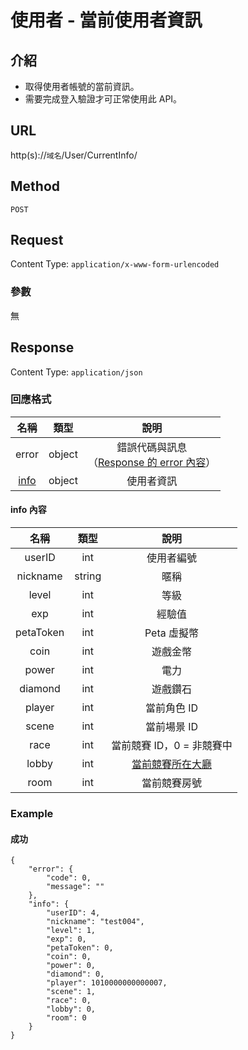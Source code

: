 # 使用者 - 當前使用者資訊

## 介紹

- 取得使用者帳號的當前資訊。
- 需要完成登入驗證才可正常使用此 API。

## URL

http(s)://`域名`/User/CurrentInfo/

## Method

`POST`

## Request

Content Type: `application/x-www-form-urlencoded`

### 參數

無

## Response

Content Type: `application/json`

### 回應格式

| 名稱 | 類型 | 說明 |
|:-:|:-:|:-:|
| error | object | 錯誤代碼與訊息<br>（[Response 的 error 內容](../response.md#error)） |
| [info](#info) | object | 使用者資訊 |

#### <span id="info">info 內容</span>

| 名稱 | 類型 | 說明 |
|:-:|:-:|:-:|
| userID | int | 使用者編號 |
| nickname | string | 暱稱 |
| level | int | 等級 |
| exp | int | 經驗值 |
| petaToken | int | Peta 虛擬幣 |
| coin | int | 遊戲金幣 |
| power | int | 電力 |
| diamond | int | 遊戲鑽石 |
| player | int | 當前角色 ID |
| scene | int | 當前場景 ID |
| race | int | 當前競賽 ID，0 = 非競賽中 |
| lobby | int | [當前競賽所在大廳](../codes/race.md#lobby) |
| room | int | 當前競賽房號 |

### Example

#### 成功

	{
	    "error": {
	        "code": 0,
	        "message": ""
	    },
	    "info": {
	        "userID": 4,
	        "nickname": "test004",
	        "level": 1,
	        "exp": 0,
	        "petaToken": 0,
	        "coin": 0,
	        "power": 0,
	        "diamond": 0,
	        "player": 1010000000000007,
	        "scene": 1,
	        "race": 0,
	        "lobby": 0,
	        "room": 0
	    }
	}